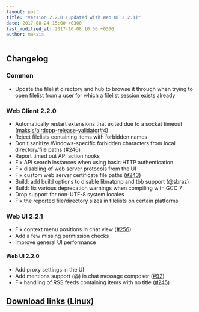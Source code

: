 ```yaml
---
layout: post
title: "Version 2.2.0 (updated with Web UI 2.2.1)"
date: 2017-08-24 15:00 +0300
last_modified_at: 2017-10-08 10:56 +0300
author: maksis
---
```


<!--more-->

## Changelog

### Common

- Update the filelist directory and hub to browse it through when trying to open filelist from a user for which a filelist session exists already

### Web Client 2.2.0

- Automatically restart extensions that exited due to a socket timeout ([maksis/airdcpp-release-validator#4](https://github.com/maksis/airdcpp-release-validator/issues/4))
- Reject filelists containing items with forbidden names
- Don't sanitize Windows-specific forbidden characters from local directory/file paths ([#246](https://github.com/airdcpp-web/airdcpp-webclient/issues/246))
- Report timed out API action hooks
- Fix API search instances when using basic HTTP authentication
- Fix disabling of web server protocols from the UI
- Fix custom web server certificate file paths ([#243](https://github.com/airdcpp-web/airdcpp-webclient/issues/243))
- Build: add build options to disable libnatpnp and tbb support (@sbraz)
- Build: fix various deprecation warnings when compiling with GCC 7
- Drop support for non-UTF-8 system locales
- Fix the reported file/directory sizes in filelists on certain platforms

### Web UI 2.2.1

- Fix context menu positions in chat view ([#256](https://github.com/airdcpp-web/airdcpp-webclient/issues/256))
- Add a few missing permission checks
- Improve general UI performance

####  Web UI 2.2.0

- Add proxy settings in the UI
- Add mentions support (@) in chat message composer ([#92](https://github.com/airdcpp-web/airdcpp-webclient/issues/92))
- Fix handling of RSS feeds containing items with no title ([#245](https://github.com/airdcpp-web/airdcpp-webclient/issues/245))


## [Download links (Linux)](/docs/installation/linux-binaries.html)